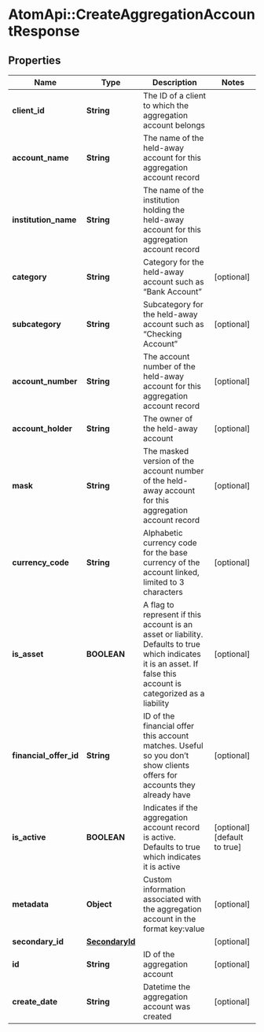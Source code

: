 # AtomApi::CreateAggregationAccountResponse

## Properties
Name | Type | Description | Notes
------------ | ------------- | ------------- | -------------
**client_id** | **String** | The ID of a client to which the aggregation account belongs | 
**account_name** | **String** | The name of the held-away account for this aggregation account record | 
**institution_name** | **String** | The name of the institution holding the held-away account for this aggregation account record | 
**category** | **String** | Category for the held-away account such as “Bank Account” | [optional] 
**subcategory** | **String** | Subcategory for the held-away account such as “Checking Account” | [optional] 
**account_number** | **String** | The account number of the held-away account for this aggregation account record | [optional] 
**account_holder** | **String** | The owner of the held-away account | [optional] 
**mask** | **String** | The masked version of the account number of the held-away account for this aggregation account record | [optional] 
**currency_code** | **String** | Alphabetic currency code for the base currency of the account linked, limited to 3 characters | [optional] 
**is_asset** | **BOOLEAN** | A flag to represent if this account is an asset or liability. Defaults to true which indicates it is an asset. If false this account is categorized as a liability | [optional] 
**financial_offer_id** | **String** | ID of the financial offer this account matches. Useful so you don’t show clients offers for accounts they already have | [optional] 
**is_active** | **BOOLEAN** | Indicates if the aggregation account record is active. Defaults to true which indicates it is active | [optional] [default to true]
**metadata** | **Object** | Custom information associated with the aggregation account in the format key:value | [optional] 
**secondary_id** | [**SecondaryId**](SecondaryId.md) |  | [optional] 
**id** | **String** | ID of the aggregation account | [optional] 
**create_date** | **String** | Datetime the aggregation account was created | [optional] 


